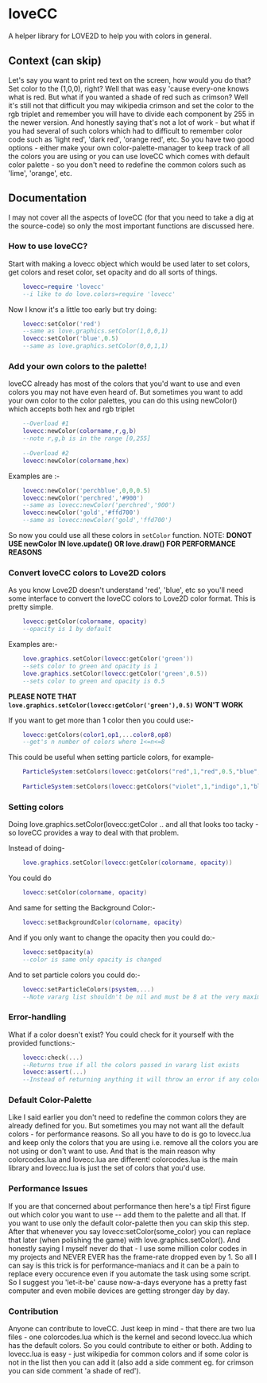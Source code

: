 # loveCC
A helper library for LOVE2D to help you with colors in general.

## Context (can skip)
Let's say you want to print red text on the screen, how would you do that? Set color to the (1,0,0), right? Well that was easy 'cause every-one knows what is red. But what if you wanted a shade of red such as crimson? Well it's still not that difficult you may wikipedia crimson and set the color to the rgb triplet and remember you will have to divide each component by 255 in the newer version. And honestly saying that's not a lot of work - but what if you had several of such colors which had to difficult to remember color code such as 'light red', 'dark red', 'orange red', etc. So you have two good options - either make your own color-palette-manager to keep track of all the colors you are using or you can use loveCC which comes with default color palette - so you don't need to redefine the common colors such as 'lime', 'orange', etc.

## Documentation

I may not cover all the aspects of loveCC (for that you need to take a dig at the source-code) so only the most important functions are discussed here.

### How to use loveCC?

Start with making a lovecc object which would be used later to set colors, get colors and reset color, set opacity and do all sorts of things.
```lua
	lovecc=require 'lovecc'
	--i like to do love.colors=require 'lovecc'
```
Now I know it's a little too early but try doing:

```lua
	lovecc:setColor('red')
	--same as love.graphics.setColor(1,0,0,1)
	lovecc:setColor('blue',0.5)
	--same as love.graphics.setColor(0,0,1,1)
```

### Add your own colors to the palette!

loveCC already has most of the colors that you'd want to use and even colors you may not have even heard of. But sometimes you want to add your own color to the color palettes, you can do this using newColor() which accepts both hex and rgb triplet

```lua
	--Overload #1
	lovecc:newColor(colorname,r,g,b)
	--note r,g,b is in the range [0,255]
	
	--Overload #2
	lovecc:newColor(colorname,hex)
```

Examples are :-
```lua
	lovecc:newColor('perchblue',0,0,0.5)
	lovecc:newColor('perchred','#900')
	--same as lovecc:newColor('perchred','900')
	lovecc:newColor('gold','#ffd700')
	--same as lovecc:newColor('gold','ffd700')
```

So now you could use all these colors in `setColor` function.
NOTE: **DONOT USE newColor IN love.update() OR love.draw() FOR PERFORMANCE REASONS**

### Convert loveCC colors to Love2D colors

As you know Love2D doesn't understand 'red', 'blue', etc so you'll need some interface to convert the loveCC colors to Love2D color format. This is pretty simple.

```lua
	lovecc:getColor(colorname, opacity)
	--opacity is 1 by default
```

Examples are:-
```lua
	love.graphics.setColor(lovecc:getColor('green'))
	--sets color to green and opacity is 1
	love.graphics.setColor(lovecc:getColor('green',0.5))
	--sets color to green and opacity is 0.5
```

**PLEASE NOTE THAT `love.graphics.setColor(lovecc:getColor('green'),0.5)` WON'T WORK**

If you want to get more than 1 color then you could use:-

```lua
	lovecc:getColors(color1,op1,...color8,op8)
	--get's n number of colors where 1<=n<=8
```

This could be useful when setting particle colors, for example-
```lua
	ParticleSystem:setColors(lovecc:getColors("red",1,"red",0.5,"blue",1,"blue",0.5))
	
	ParticleSystem:setColors(lovecc:getColors("violet",1,"indigo",1,"blue",1,"green",1,"yellow",1,"orange",1,"red",1,"white",1))
```

### Setting colors

Doing love.graphics.setColor(lovecc:getColor .. and all that looks too tacky - so loveCC provides a way to deal with that problem.

Instead of doing-
```lua
	love.graphics.setColor(lovecc:getColor(colorname, opacity))
```
You could do 
```lua
	lovecc:setColor(colorname, opacity)
```

And same for setting the Background Color:-
```lua
	lovecc:setBackgroundColor(colorname, opacity)
```

And if you only want to change the opacity then you could do:-
```lua
	lovecc:setOpacity(a)
	--color is same only opacity is changed
```

And to set particle colors you could do:-
```lua
	lovecc:setParticleColors(psystem,...)
	--Note vararg list shouldn't be nil and must be 8 at the very maximum
```

### Error-handling

What if a color doesn't exist? You could check for it yourself with the provided functions:-
```lua
	lovecc:check(...)
	--Returns true if all the colors passed in vararg list exists
	lovecc:assert(...)
	--Instead of returning anything it will throw an error if any color passed doesn't exist
```

### Default Color-Palette

Like I said earlier you don't need to redefine the common colors they are already defined for you. But sometimes you may not want all the default colors - for performance reasons. So all you have to do is go to lovecc.lua and keep only the colors that you are using i.e. remove all the colors you are not using or don't want to use. And that is the main reason why colorcodes.lua and lovecc.lua are different! colorcodes.lua is the main library and lovecc.lua is just the set of colors that you'd use.

### Performance Issues

If you are that concerned about performance then here's a tip! First figure out which color you want to use -- add them to the palette and all that. If you want to use only the default color-palette then you can skip this step. After that whenever you say lovecc:setColor(some_color) you can replace that later (when polishing the game) with love.graphics.setColor(). And honestly saying I myself never do that - I use some million color codes in my projects and NEVER EVER has the frame-rate dropped even by 1. So all I can say is this trick is for performance-maniacs and it can be a pain to replace every occurence even if you automate the task using some script. So I suggest you 'let-it-be' cause now-a-days everyone has a pretty fast computer and even mobile devices are getting stronger day by day.

### Contribution

Anyone can contribute to loveCC. Just keep in mind - that there are two lua files - one colorcodes.lua which is the kernel and second lovecc.lua which has the default colors. So you could contribute to either or both. Adding to lovecc.lua is easy - just wikipedia for common colors and if some color is not in the list then you can add it (also add a side comment eg. for crimson you can side comment 'a shade of red').
